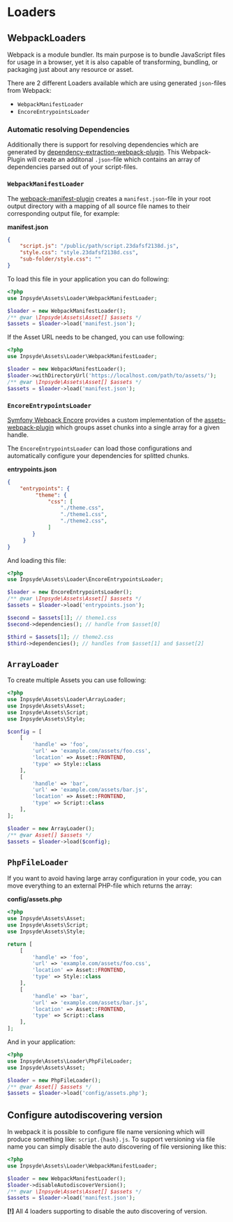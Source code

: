 # Loaders

## WebpackLoaders
Webpack is a module bundler. Its main purpose is to bundle JavaScript files for usage in a browser, yet it is also capable of transforming, bundling, or packaging just about any resource or asset.

There are 2 different Loaders available which are using generated `json`-files from Webpack:

- `WebpackManifestLoader`
- `EncoreEntrypointsLoader`

### Automatic resolving Dependencies
Additionally there is support for resolving dependencies which are generated by [dependency-extraction-webpack-plugin](https://github.com/WordPress/gutenberg/tree/master/packages/dependency-extraction-webpack-plugin). This Webpack-Plugin will create an additonal `.json`-file which contains an array of dependencies parsed out of your script-files.

### `WebpackManifestLoader`
The [webpack-manifest-plugin](https://www.npmjs.com/package/webpack-manifest-plugin) creates a `manifest.json`-file in your root output directory with a mapping of all source file names to their corresponding output file, for example:

**manifest.json**
```json
{
    "script.js": "/public/path/script.23dafsf2138d.js",
    "style.css": "style.23dafsf2138d.css",
    "sub-folder/style.css": ""
}
```

To load this file in your application you can do following:

```php
<?php
use Inpsyde\Assets\Loader\WebpackManifestLoader;

$loader = new WebpackManifestLoader();
/** @var \Inpsyde\Assets\Asset[] $assets */
$assets = $loader->load('manifest.json');
```

If the Asset URL needs to be changed, you can use following:

```php
<?php
use Inpsyde\Assets\Loader\WebpackManifestLoader;

$loader = new WebpackManifestLoader();
$loader->withDirectoryUrl('https://localhost.com/path/to/assets/');
/** @var \Inpsyde\Assets\Asset[] $assets */
$assets = $loader->load('manifest.json');
```

### `EncoreEntrypointsLoader`

[Symfony Webpack Encore](https://symfony.com/doc/current/frontend.html) provides a custom implementation of the [assets-webpack-plugin](https://www.npmjs.com/package/assets-webpack-plugin) which groups asset chunks into a single array for a given handle.

The `EncoreEntrypointsLoader` can load those configurations and automatically configure your dependencies for splitted chunks.

**entrypoints.json**

```json
{
    "entrypoints": {
         "theme": {
             "css": [
                 "./theme.css",
                 "./theme1.css",
                 "./theme2.css",
             ]
        }
     }
}
``` 

And loading this file:

```php
<?php
use Inpsyde\Assets\Loader\EncoreEntrypointsLoader;

$loader = new EncoreEntrypointsLoader();
/** @var \Inpsyde\Assets\Asset[] $assets */
$assets = $loader->load('entrypoints.json');

$second = $assets[1]; // theme1.css
$second->dependencies(); // handle from $asset[0]

$third = $assets[1]; // theme2.css
$third->dependencies(); // handles from $asset[1] and $asset[2]
```


## `ArrayLoader`

To create multiple Assets you can use following:

```php
<?php
use Inpsyde\Assets\Loader\ArrayLoader;
use Inpsyde\Assets\Asset;
use Inpsyde\Assets\Script;
use Inpsyde\Assets\Style;

$config = [
    [
        'handle' => 'foo',
        'url' => 'example.com/assets/foo.css',
        'location' => Asset::FRONTEND,
        'type' => Style::class
    ],
    [
        'handle' => 'bar',
        'url' => 'example.com/assets/bar.js',
        'location' => Asset::FRONTEND,
        'type' => Script::class
    ],
];

$loader = new ArrayLoader();
/** @var Asset[] $assets */
$assets = $loader->load($config);
```

## `PhpFileLoader`

If you want to avoid having large array configuration in your code, you can move everything to an external PHP-file which returns the array:

**config/assets.php**
```php
<?php
use Inpsyde\Assets\Asset;
use Inpsyde\Assets\Script;
use Inpsyde\Assets\Style;

return [
    [
		'handle' => 'foo',
		'url' => 'example.com/assets/foo.css',
		'location' => Asset::FRONTEND,
		'type' => Style::class
    ],
    [
		'handle' => 'bar',
		'url' => 'example.com/assets/bar.js',
		'location' => Asset::FRONTEND,
		'type' => Script::class
    ],
];
``` 

And in your application:

```php
<?php
use Inpsyde\Assets\Loader\PhpFileLoader;
use Inpsyde\Assets\Asset;

$loader = new PhpFileLoader();
/** @var Asset[] $assets */
$assets = $loader->load('config/assets.php');
```


## Configure autodiscovering version

In webpack it is possible to configure file name versioning which will produce something like: `script.{hash}.js`. To support versioning via file name you can simply disable the auto discovering of file versioning like this:

```php
<?php
use Inpsyde\Assets\Loader\WebpackManifestLoader;

$loader = new WebpackManifestLoader();
$loader->disableAutodiscoverVersion();
/** @var \Inpsyde\Assets\Asset[] $assets */
$assets = $loader->load('manifest.json');
```

**[!]** All 4 loaders supporting to disable the auto discovering of version.